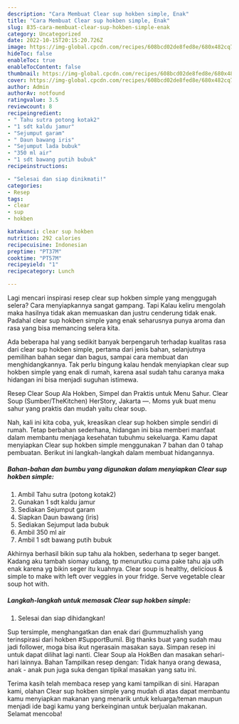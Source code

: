 ```yaml
---
description: "Cara Membuat Clear sup hokben simple, Enak"
title: "Cara Membuat Clear sup hokben simple, Enak"
slug: 835-cara-membuat-clear-sup-hokben-simple-enak
category: Uncategorized
date: 2022-10-15T20:15:20.726Z
image: https://img-global.cpcdn.com/recipes/608bcd02de8fed8e/680x482cq70/clear-sup-hokben-simple-foto-resep-utama.jpg
hideToc: false
enableToc: true
enableTocContent: false
thumbnail: https://img-global.cpcdn.com/recipes/608bcd02de8fed8e/680x482cq70/clear-sup-hokben-simple-foto-resep-utama.jpg
cover: https://img-global.cpcdn.com/recipes/608bcd02de8fed8e/680x482cq70/clear-sup-hokben-simple-foto-resep-utama.jpg
author: Admin
authorAv: notfound
ratingvalue: 3.5
reviewcount: 8
recipeingredient:
- " Tahu sutra potong kotak2"
- "1 sdt kaldu jamur"
- "Sejumput garam"
- " Daun bawang iris"
- "Sejumput lada bubuk"
- "350 ml air"
- "1 sdt bawang putih bubuk"
recipeinstructions:

- "Selesai dan siap dinikmati!"
categories:
- Resep
tags:
- clear
- sup
- hokben

katakunci: clear sup hokben 
nutrition: 292 calories
recipecuisine: Indonesian
preptime: "PT37M"
cooktime: "PT57M"
recipeyield: "1"
recipecategory: Lunch

---
```



Lagi mencari inspirasi resep clear sup hokben simple yang menggugah selera? Cara menyiapkannya sangat gampang. Tapi Kalau keliru mengolah maka hasilnya tidak akan memuaskan dan justru cenderung tidak enak. Padahal clear sup hokben simple yang enak seharusnya punya aroma dan rasa yang bisa memancing selera kita.


Ada beberapa hal yang sedikit banyak berpengaruh terhadap kualitas rasa dari clear sup hokben simple, pertama dari jenis bahan, selanjutnya pemilihan bahan segar dan bagus, sampai cara membuat dan menghidangkannya. Tak perlu bingung kalau hendak menyiapkan clear sup hokben simple yang enak di rumah, karena asal sudah tahu caranya maka hidangan ini bisa menjadi suguhan istimewa.

Resep Clear Soup Ala Hokben, Simpel dan Praktis untuk Menu Sahur. Clear Soup (Sumber/TheKitchen) HerStory, Jakarta —. Moms yuk buat menu sahur yang praktis dan mudah yaitu clear soup.


Nah, kali ini kita coba, yuk, kreasikan clear sup hokben simple sendiri di rumah. Tetap berbahan sederhana, hidangan ini bisa memberi manfaat dalam membantu menjaga kesehatan tubuhmu sekeluarga. Kamu dapat menyiapkan Clear sup hokben simple menggunakan 7 bahan dan 0 tahap pembuatan. Berikut ini langkah-langkah dalam membuat hidangannya.

<!--inarticleads1-->

##### Bahan-bahan dan bumbu yang digunakan dalam menyiapkan Clear sup hokben simple:

1. Ambil  Tahu sutra (potong kotak2)
1. Gunakan 1 sdt kaldu jamur
1. Sediakan Sejumput garam
1. Siapkan  Daun bawang (iris)
1. Sediakan Sejumput lada bubuk
1. Ambil 350 ml air
1. Ambil 1 sdt bawang putih bubuk


Akhirnya berhasil bikin sup tahu ala hokben, sederhana tp seger banget. Kadang aku tambah siomay udang, tp menurutku cuma pake tahu aja udh enak karena yg bikin seger itu kuahnya. Clear soup is healthy, delicious &amp; simple to make with left over veggies in your fridge. Serve vegetable clear soup hot with. 

<!--inarticleads2-->

##### Langkah-langkah untuk memasak Clear sup hokben simple:


1. Selesai dan siap dihidangkan!

Sup tersimple, menghangatkan dan enak dari @ummuzhalish yang terinspirasi dari hokben #SupportBumil. Big thanks buat yang sudah mau jadi follower, moga bisa ikut ngerasain masakan saya. Simpan resep ini untuk dapat dilihat lagi nanti. Clear Soup ala HokBen dan masakan sehari-hari lainnya. Bahan Tampilkan resep dengan: Tidak hanya orang dewasa, anak - anak pun juga suka dengan tipikal masakan yang satu ini. 

Terima kasih telah membaca resep yang kami tampilkan di sini. Harapan kami, olahan Clear sup hokben simple yang mudah di atas dapat membantu kamu menyiapkan makanan yang menarik untuk keluarga/teman maupun menjadi ide bagi kamu yang berkeinginan untuk berjualan makanan. Selamat mencoba!

